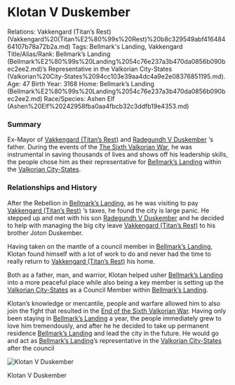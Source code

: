 # Klotan V Duskember

Relations: Vakkengard (Titan’s Rest) (Vakkengard%20(Titan%E2%80%99s%20Rest)%20b8c329549abf41648464107b78a72b2a.md) 
Tags: Bellmark's Landing, Vakkengard
Title/Alias/Rank:  Bellmark’s Landing (Bellmark%E2%80%99s%20Landing%2054c76e237a3b470da0856b090bec2ee2.md)’s Representative in the Valkorian City-States (Valkorian%20City-States%2094cc103e39aa4dc4a9e2e08376851195.md).
Age: 47
Birth Year: 3168
Home: Bellmark’s Landing (Bellmark%E2%80%99s%20Landing%2054c76e237a3b470da0856b090bec2ee2.md) 
Race/Species: Ashen Elf (Ashen%20Elf%20242958fba0aa4fbcb32c3ddfb19e4353.md)

### Summary

Ex-Mayor of [Vakkengard (Titan’s Rest)](Vakkengard%20(Titan%E2%80%99s%20Rest)%20b8c329549abf41648464107b78a72b2a.md) and [Radegundh V Duskember](Radegundh%20V%20Duskember%20ac0c23e3ded6497fb008f10fc5232fbc.md) ‘s father. During the events of the [The Sixth Valkorian War](The%20Sixth%20Valkorian%20War%207e8a7ab94b6f4e708975b413257f16b2.md), he was instrumental in saving thousands of lives and shows off his leadership skills, the people chose him as their representative for [Bellmark’s Landing](Bellmark%E2%80%99s%20Landing%2054c76e237a3b470da0856b090bec2ee2.md) within the [Valkorian City-States](Valkorian%20City-States%2094cc103e39aa4dc4a9e2e08376851195.md).

### **Relationships and History**

After the Rebellion in [Bellmark’s Landing](Bellmark%E2%80%99s%20Landing%2054c76e237a3b470da0856b090bec2ee2.md), as he was visiting to pay [Vakkengard (Titan’s Rest)](Vakkengard%20(Titan%E2%80%99s%20Rest)%20b8c329549abf41648464107b78a72b2a.md) ‘s taxes, he found the city is large panic. He stepped up and met with his son [Radegundh V Duskember](Radegundh%20V%20Duskember%20ac0c23e3ded6497fb008f10fc5232fbc.md) and he decided to help with managing the big city leave [Vakkengard (Titan’s Rest)](Vakkengard%20(Titan%E2%80%99s%20Rest)%20b8c329549abf41648464107b78a72b2a.md) to his brother Joton Duskember.

Having taken on the mantle of a council member in [Bellmark’s Landing](Bellmark%E2%80%99s%20Landing%2054c76e237a3b470da0856b090bec2ee2.md), Klotan found himself with a lot of work to do and never had the time to really return to [Vakkengard (Titan’s Rest)](Vakkengard%20(Titan%E2%80%99s%20Rest)%20b8c329549abf41648464107b78a72b2a.md) his home.

Both as a father, man, and warrior, Klotan helped usher [Bellmark’s Landing](Bellmark%E2%80%99s%20Landing%2054c76e237a3b470da0856b090bec2ee2.md) into a more peaceful place while also being a key member is setting up the [Valkorian City-States](Valkorian%20City-States%2094cc103e39aa4dc4a9e2e08376851195.md) as a Council Member within [Bellmark’s Landing](Bellmark%E2%80%99s%20Landing%2054c76e237a3b470da0856b090bec2ee2.md).

Klotan’s knowledge or mercantile, people and warfare allowed him to also join the fight that resulted in the [End of the Sixth Valkorian War](End%20of%20the%20Sixth%20Valkorian%20War%20baaa265f20174631be11e4821e2552ba.md). Having only been staying in [Bellmark’s Landing](Bellmark%E2%80%99s%20Landing%2054c76e237a3b470da0856b090bec2ee2.md) a year, the people immediately grew to love him tremendously, and after he he decided to take up permanent residence [Bellmark’s Landing](Bellmark%E2%80%99s%20Landing%2054c76e237a3b470da0856b090bec2ee2.md) and lead the city in the future. He would go and act as [Bellmark’s Landing](Bellmark%E2%80%99s%20Landing%2054c76e237a3b470da0856b090bec2ee2.md)’s representative in the [Valkorian City-States](Valkorian%20City-States%2094cc103e39aa4dc4a9e2e08376851195.md) after the council 

![Klotan V Duskember](image%20128.png)

Klotan V Duskember
